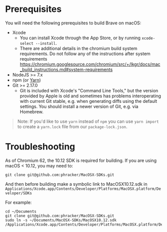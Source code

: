 # Prerequisites

You will need the following prerequisites to build Brave on macOS:

- Xcode
    - You can install Xcode through the App Store, or by running `xcode-select --install`.
    - There are additional details in the chromium build system requirements. Do not follow any of the instructions after system requirements https://chromium.googlesource.com/chromium/src/+/lkgr/docs/mac_build_instructions.md#system-requirements
- NodeJS >= 7.x
- npm (or [Yarn](https://yarnpkg.com/lang/en/docs/install/#mac-stable))
- Git >= 2.17.0
  - Git is included with Xcode's "Command Line Tools," but the version provided by Apple is old and sometimes has problems interoperating with current Git stable, e.g. when generating diffs using the default settings. You should install a newer version of Git, e.g. via Homebrew.

> Note: If you'd like to use `yarn` instead of `npm` you can use `yarn import` to create a `yarn.lock` file from our `package-lock.json`.

# Troubleshooting

As of Chromium 62, the 10.12 SDK is required for building. If you are using macOS < 10.12, you may need to:

`git clone git@github.com:phracker/MacOSX-SDKs.git`

And then before building make a symbolic link to MacOSX10.12.sdk in `Applications/Xcode.app/Contents/Developer/Platforms/MacOSX.platform/Developer/SDKs`

For example:
```
cd ~/Documents
git clone git@github.com:phracker/MacOSX-SDKs.git
sudo ln -s ~/Documents/MacOSX-SDKs/MacOSX10.12.sdk /Applications/Xcode.app/Contents/Developer/Platforms/MacOSX.platform/Developer/SDKs
```
